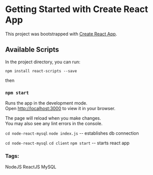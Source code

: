 # Getting Started with Create React App

This project was bootstrapped with [Create React App](https://github.com/facebook/create-react-app).

## Available Scripts

In the project directory, you can run:

`npm install react-scripts --save` 

then

### `npm start`

Runs the app in the development mode.\
Open [http://localhost:3000](http://localhost:3000) to view it in your browser.

The page will reload when you make changes.\
You may also see any lint errors in the console.

`cd node-react-mysql`
`node index.js` -- establishes db connection

`cd node-react-mysql`
`cd client`
`npm start` -- starts react app

### Tags:

NodeJS
ReactJS
MySQL


